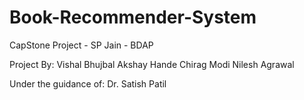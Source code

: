 # Book-Recommender-System
CapStone Project - SP Jain - BDAP

Project By:
Vishal Bhujbal
Akshay Hande
Chirag Modi
Nilesh Agrawal

Under the guidance of:
Dr. Satish Patil

